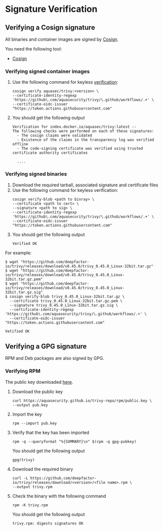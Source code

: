 # Signature Verification

## Verifying a Cosign signature
All binaries and container images are signed by [Cosign](https://github.com/sigstore/cosign).

You need the following tool:

- [Cosign](https://docs.sigstore.dev/cosign/installation/)

### Verifying signed container images
1. Use the following command for keyless [verification](https://docs.sigstore.dev/cosign/verify/):
   ```shell
   cosign verify aquasec/trivy:<version> \
   --certificate-identity-regexp 'https://github\.com/aquasecurity/trivy/\.github/workflows/.+' \
   --certificate-oidc-issuer "https://token.actions.githubusercontent.com"
   ```
   
2. You should get the following output
   ```shell
   Verification for index.docker.io/aquasec/trivy:latest --
   The following checks were performed on each of these signatures:
     - The cosign claims were validated
     - Existence of the claims in the transparency log was verified offline
     - The code-signing certificate was verified using trusted certificate authority certificates

     ....
   ```

### Verifying signed binaries

1. Download the required tarball, associated signature and certificate files
2. Use the following command for keyless verification:
   ```shell
   cosign verify-blob <path to binray> \
   --certificate <path to cert> \
   --signature <path to sig> \
   --certificate-identity-regexp 'https://github\.com/aquasecurity/trivy/\.github/workflows/.+' \
   --certificate-oidc-issuer "https://token.actions.githubusercontent.com"
   ```
3. You should get the following output
   ```
   Verified OK
   ```
   
For example:

```shell
$ wget "https://github.com/deepfactor-io/trivy/releases/download/v0.45.0/trivy_0.45.0_Linux-32bit.tar.gz"
$ wget "https://github.com/deepfactor-io/trivy/releases/download/v0.45.0/trivy_0.45.0_Linux-32bit.tar.gz.pem"
$ wget "https://github.com/deepfactor-io/trivy/releases/download/v0.45.0/trivy_0.45.0_Linux-32bit.tar.gz.sig"
$ cosign verify-blob trivy_0.45.0_Linux-32bit.tar.gz \
  --certificate trivy_0.45.0_Linux-32bit.tar.gz.pem \
  --signature trivy_0.45.0_Linux-32bit.tar.gz.sig \
  --certificate-identity-regexp 'https://github\.com/aquasecurity/trivy/\.github/workflows/.+' \
  --certificate-oidc-issuer "https://token.actions.githubusercontent.com" 
  
Vetified OK
```

## Verifying a GPG signature

RPM and Deb packages are also signed by GPG.

### Verifying RPM

The public key downloaded [here](https://aquasecurity.github.io/trivy-repo/rpm/public.key).

1. Download the public key
   ```shell
   curl https://aquasecurity.github.io/trivy-repo/rpm/public.key \ 
   --output pub.key
   ```
2. Import the key
   ```shell
   rpm --import pub.key
   ```
3. Verify that the key has been imported
   ```shell
   rpm -q --queryformat "%{SUMMARY}\n" $(rpm -q gpg-pubkey)
   ```
   You should get the following output
   ```shell
   gpg(trivy)
   ```
   
4. Download the required binary
   ```shell
   curl -L https://github.com/deepfactor-io/trivy/releases/download/<version>/<file name>.rpm \
   --output trivy.rpm
   ```
5. Check the binary with the following command
   ```shell
   rpm -K trivy.rpm
   ```
   You should get the following output
   ```shell
   trivy.rpm: digests signatures OK
   ```

